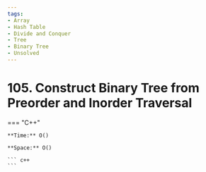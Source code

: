 ```yaml
---
tags:
- Array
- Hash Table
- Divide and Conquer
- Tree
- Binary Tree
- Unsolved
---
```



# 105. Construct Binary Tree from Preorder and Inorder Traversal

=== "C++"

    **Time:** O()

    **Space:** O()

    ``` c++
    ```